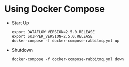 # Using Docker Compose

- Start Up
	```shell
	export DATAFLOW_VERSION=2.5.0.RELEASE
	export SKIPPER_VERSION=2.5.0.RELEASE
	docker-compose -f docker-compose-rabbitmq.yml up
	```
- Shutdown
	```
	docker-compose -f docker-compose-rabbitmq.yml down
	```